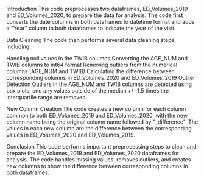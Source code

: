 Introduction
This code preprocesses two dataframes, ED_Volumes_2019 and ED_Volumes_2020, to prepare the data for analysis. The code first converts the date columns in both dataframes to datetime format and adds a "Year" column to both dataframes to indicate the year of the visit.

Data Cleaning
The code then performs several data cleaning steps, including:

Handling null values in the TWIB columns
Converting the AGE_NUM and TWIB columns to int64 format
Removing outliers from the numerical columns (AGE_NUM and TWIB)
Calculating the difference between corresponding columns in ED_Volumes_2020 and ED_Volumes_2019
Outlier Detection
Outliers in the AGE_NUM and TWIB columns are detected using box plots, and any values outside of the median +/- 1.5 times the interquartile range are removed.

New Column Creation
The code creates a new column for each column common to both ED_Volumes_2019 and ED_Volumes_2020, with the new column name being the original column name followed by "_difference". The values in each new column are the difference between the corresponding values in ED_Volumes_2020 and ED_Volumes_2019.

Conclusion
This code performs important preprocessing steps to clean and prepare the ED_Volumes_2019 and ED_Volumes_2020 dataframes for analysis. The code handles missing values, removes outliers, and creates new columns to show the difference between corresponding columns in both dataframes.
